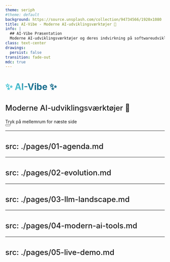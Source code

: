 ```yaml
---
theme: seriph
#theme: default
background: https://source.unsplash.com/collection/94734566/1920x1080
title: AI-Vibe - Moderne AI-udviklingsværktøjer 🚀
info: |
  ## AI-Vibe Præsentation
  Moderne AI-udviklingsværktøjer og deres indvirkning på softwareudvikling.
class: text-center
drawings:
  persist: false
transition: fade-out
mdc: true
---
```


# ✨ AI-Vibe ✨

## Moderne AI-udviklingsværktøjer 🤖

<div @click="$slidev.nav.next" class="mt-12 py-1 px-4 rounded-lg" hover:bg="white op-20">
  Tryk på mellemrum for næste side <carbon:arrow-right class="animate-pulse"/>
</div>

<div class="abs-br m-6 text-xl flex gap-2">
  <button @click="$slidev.nav.openInEditor()" title="Åbn i Editor" class="slidev-icon-btn opacity-70 !border-none !hover:text-white">
    <carbon:edit />
  </button>
  <a href="https://github.com/slidevjs/slidev" target="_blank" class="slidev-icon-btn opacity-70 !border-none !hover:text-white">
    <carbon:logo-github />
  </a>
</div>

<style>
h1 {
  background-color: #2B90B6;
  background-image: linear-gradient(45deg, #4EC5D4 10%, #146b8c 20%);
  background-size: 100%;
  -webkit-background-clip: text;
  -moz-background-clip: text;
  -webkit-text-fill-color: transparent;
  -moz-text-fill-color: transparent;
}
h2 {
  font-weight: 500;
  font-size: 1.5rem !important;
}
</style>

<!--
Velkommen til denne præsentation om moderne AI-udviklingsværktøjer og deres indvirkning på softwareudvikling.
-->

---
src: ./pages/01-agenda.md
---

---
src: ./pages/02-evolution.md
---

---
src: ./pages/03-llm-landscape.md
---

---
src: ./pages/04-modern-ai-tools.md
---

---
src: ./pages/05-live-demo.md
---
